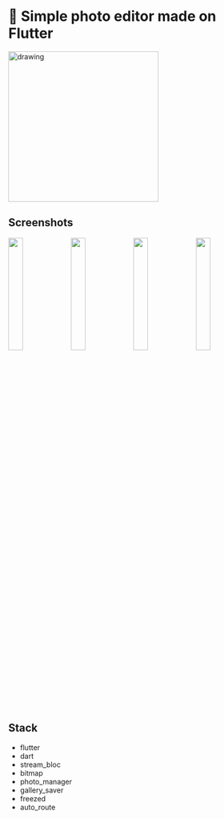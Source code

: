 # 📸 Simple photo editor made on Flutter 
<img src="https://user-images.githubusercontent.com/80569772/206533164-c64a7f1b-d101-4d79-8bc3-f2d0f577d100.gif" alt="drawing" width="300"/>

## Screenshots
<p align="left" width="100%">
<img src="https://user-images.githubusercontent.com/80569772/206534198-300a0ac4-11f5-4fe9-ab8e-17ceaa435492.png" width="24%"/>
<img src="https://user-images.githubusercontent.com/80569772/206534314-7100d183-c6dc-4b09-9a1f-6470260e05cb.png" width="24%"/>
<img src="https://user-images.githubusercontent.com/80569772/206534258-b4c0f859-7267-42eb-8259-2c573673e3a2.png" width="24%"/>
<img src="https://user-images.githubusercontent.com/80569772/206534360-d6f985dd-11b0-4dd9-856f-a6b587dd5926.png" width="24%"/>
</p>

## Stack
- flutter
- dart
- stream_bloc
- bitmap
- photo_manager
- gallery_saver
- freezed
- auto_route
